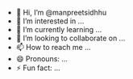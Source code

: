 - 👋 Hi, I’m @manpreetsidhhu
- 👀 I’m interested in ...
- 🌱 I’m currently learning ...
- 💞️ I’m looking to collaborate on ...
- 📫 How to reach me ...
- 😄 Pronouns: ...
- ⚡ Fun fact: ...

<!---
manpreetsidhhu/manpreetsidhhu is a ✨ special ✨ repository because its `README.md` (this file) appears on your GitHub profile.
You can click the Preview link to take a look at your changes.
--->
